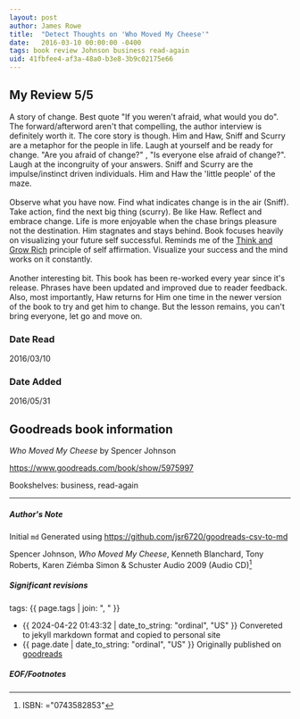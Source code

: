 ```yaml
---
layout: post
author: James Rowe
title:  "Detect Thoughts on 'Who Moved My Cheese'"
date:   2016-03-10 00:00:00 -0400
tags: book review Johnson business read-again
uid: 41fbfee4-af3a-48a0-b3e8-3b9c02175e66
---
```


<!-- highly dependent on how you personally use jekyll templates, and how you want this to show up -->
<!-- escape any jekyll keys with double brackets -->

## My Review 5/5

A story of change. Best quote "If you weren't afraid, what would you do". The forward/afterword aren't that compelling, the author interview is definitely worth it. The core story is though. Him and Haw, Sniff and Scurry are a metaphor for the people in life. Laugh at yourself and be ready for change. "Are you afraid of change?" , "Is everyone else afraid of change?". Laugh at the incongruity of your answers. Sniff and Scurry are the impulse/instinct driven individuals. Him and Haw the 'little people' of the maze.<br/><br/>Observe what you have now. Find what indicates change is in the air (Sniff). Take action, find the next big thing (scurry). Be like Haw. Reflect and embrace change. Life is more enjoyable when the chase brings pleasure not the destination. Him stagnates and stays behind. Book focuses heavily on visualizing your future self successful. Reminds me of the [Think and Grow Rich](https://www.goodreads.com/book/show/30186948) principle of self affirmation. Visualize your success and the mind works on it constantly.<br/><br/>Another interesting bit. This book has been re-worked every year since it's release. Phrases have been updated and improved due to reader feedback. Also, most importantly, Haw returns for Him one time in the newer version of the book to try and get him to change. But the lesson remains, you can't bring everyone, let go and move on.

### Date Read
2016/03/10

### Date Added
2016/05/31

## Goodreads book information

*Who Moved My Cheese* by Spencer Johnson

https://www.goodreads.com/book/show/5975997

Bookshelves: business, read-again

---

##### Author's Note

Initial `md` Generated using https://github.com/jsr6720/goodreads-csv-to-md

Spencer Johnson, *Who Moved My Cheese*, Kenneth Blanchard, Tony Roberts, Karen Ziémba Simon & Schuster Audio 2009 (Audio CD)[^1]

##### Significant revisions

tags: {{ page.tags | join: ", " }} <!-- todo move this somewhere -->

- {{ 2024-04-22 01:43:32 | date_to_string: "ordinal", "US" }} Convereted to jekyll markdown format and copied to personal site
- {{ page.date | date_to_string: "ordinal", "US" }} Originally published on [goodreads](https://www.goodreads.com)

##### EOF/Footnotes

[^1]: ISBN: ="0743582853"
